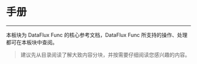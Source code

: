 # 手册
---


本板块为 DataFlux Func 的核心参考文档，DataFlux Func 所支持的操作、处理都可在本板块中查阅。

> 建议先从目录阅读了解大致内容分块，并按需要仔细阅读您感兴趣的内容。